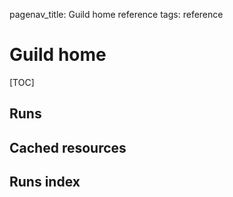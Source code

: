 pagenav_title: Guild home reference
tags: reference

# Guild home

[TOC]

## Runs

## Cached resources

## Runs index
